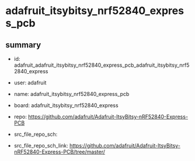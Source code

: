 # adafruit_itsybitsy_nrf52840_express_pcb
 
## summary 
* id: adafruit_adafruit_itsybitsy_nrf52840_express_pcb_adafruit_itsybitsy_nrf52840_express
* user: adafruit
* name: adafruit_itsybitsy_nrf52840_express_pcb
* board: adafruit_itsybitsy_nrf52840_express
* repo: https://github.com/adafruit/Adafruit-ItsyBitsy-nRF52840-Express-PCB



* src_file_repo_sch: 
* src_file_repo_sch_link: https://github.com/adafruit/Adafruit-ItsyBitsy-nRF52840-Express-PCB/tree/master/




